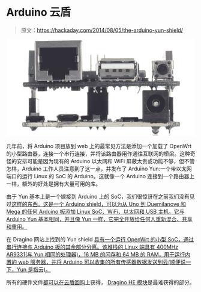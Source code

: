 # Arduino 云盾

> 原文：<https://hackaday.com/2014/08/05/the-arduino-yun-shield/>

![YUN](img/50da8ba8cfd91123d5a34dd19f9b5d3b.png)

几年前，将 Arduino 项目放到 web 上的最常见方法是添加一个加载了 OpenWrt 的小型路由器，连接一个串行连接，并将该路由器用作通往互联网的桥梁。这种奇怪的安排可能是因为现有的 Arduino 以太网和 WiFi 屏蔽太贵或功能不够，但不管怎样，Arduino 工作人员注意到了这一点，并发布了 Arduino Yun:一个带以太网端口的运行 Linux 的 SoC 的 Arduino。这就像一个 Arduino 连接到一个路由器上一样，额外的好处是拥有大量可用的库。

由于 Yun 基本上是一个嫁接到 Arduino 上的 SoC，我们很惊讶在之前我们没有见过[这样的东西。这是一个 Arduino shield，可以为从 Uno 到 Duemilanove 和 Mega 的任何 Arduino 板添加 Linux SoC、WiFi、以太网和 USB 主机。它与 Arduino Yun 基本相同，并且像 Yun 一样，它完全开放给任何人重新混合、共享和重用。](http://www.open-electronics.org/guest_projects/add-linux-wifi-ethernet-and-usb-to-arduino/)

在 Dragino 网站上找到的 Yun shield [具有一个运行 OpenWrt 的小型 SoC，通过串行连接与 Arduino 板的其余部分分离。该堆栈的 Linux 端具有 400MHz AR9331(与 Yun 相同的处理器)，16 MB 的闪存和 64 MB 的 RAM，用于运行内置的 web 服务器，并将 Arduino 可以收集的所有传感器数据发送到云(顺便说一下，Yun 是指云)。](http://www.dragino.com/products/yunshield/item/86-yun-shield.html)

所有的硬件文件[都可以在云盾回购](https://github.com/dragino/modules/tree/master/hardware/YunShield)上获得， [Dragino HE 模块](http://wiki.dragino.com/index.php?title=Dragino_HE)是最难获得的部分。